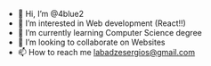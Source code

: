 - 👋 Hi, I’m @4blue2
- 👀 I’m interested in Web development (React!!)
- 🌱 I’m currently learning Computer Science degree
- 💞️ I’m looking to collaborate on Websites
- 📫 How to reach me labadzesergios@gmail.com

<!---
4blue2/4blue2 is a ✨ special ✨ repository because its `README.md` (this file) appears on your GitHub profile.
You can click the Preview link to take a look at your changes.
--->

